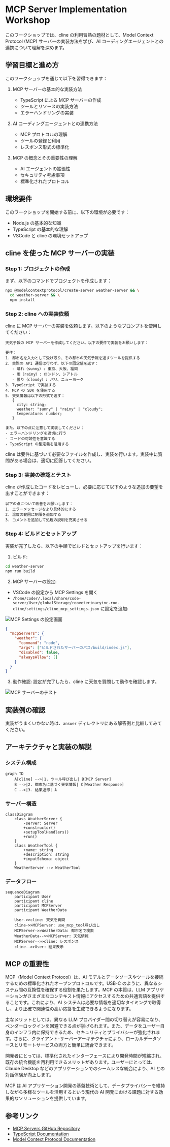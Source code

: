 # MCP Server Implementation Workshop

このワークショップでは、cline の利用習熟の題材として、Model Context Protocol (MCP) サーバーの実装方法を学び、AI コーディングエージェントとの連携について理解を深めます。

## 学習目標と進め方

このワークショップを通じて以下を習得できます：

1. MCP サーバーの基本的な実装方法
   - TypeScript による MCP サーバーの作成
   - ツールとリソースの実装方法
   - エラーハンドリングの実装

2. AI コーディングエージェントとの連携方法
   - MCP プロトコルの理解
   - ツールの登録と利用
   - レスポンス形式の標準化

3. MCP の概念とその重要性の理解
   - AI エージェントの拡張性
   - セキュリティ考慮事項
   - 標準化されたプロトコル

## 環境要件

このワークショップを開始する前に、以下の環境が必要です：

- Node.js の基本的な知識
- TypeScript の基本的な理解
- VSCode と cline の環境セットアップ

## cline を使った MCP サーバーの実装

### Step 1: プロジェクトの作成

まず、以下のコマンドでプロジェクトを作成します：

```bash
npx @modelcontextprotocol/create-server weather-server && \
  cd weather-server && \
  npm install
```

### Step 2: cline への実装依頼

cline に MCP サーバーの実装を依頼します。以下のようなプロンプトを使用してください：

```
天気予報の MCP サーバーを作成してください。以下の要件で実装をお願いします：

要件：
1. 都市名を入力として受け取り、その都市の天気予報を返すツールを提供する
2. 実際の API 通信は行わず、以下の固定値を返す：
   - 晴れ（sunny）: 東京、大阪、福岡
   - 雨（rainy）: ロンドン、シアトル
   - 曇り（cloudy）: パリ、ニューヨーク
3. TypeScript で実装する
4. MCP の SDK を使用する
5. 天気情報は以下の形式で返す：
   {
     city: string;
     weather: "sunny" | "rainy" | "cloudy";
     temperature: number;
   }

また、以下の点に注意して実装してください：
- エラーハンドリングを適切に行う
- コードの可読性を意識する
- TypeScript の型定義を活用する
```

cline は要件に基づいて必要なファイルを作成し、実装を行います。実装中に質問がある場合は、適切に回答してください。

### Step 3: 実装の確認とテスト

cline が作成したコードをレビューし、必要に応じて以下のような追加の要望を出すことができます：

```
以下の点について改善をお願いします：
1. エラーメッセージをより具体的にする
2. 温度の範囲に制限を追加する
3. コメントを追加して処理の説明を充実させる
```

### Step 4: ビルドとセットアップ

実装が完了したら、以下の手順でビルドとセットアップを行います：

1. ビルド:
```bash
cd weather-server
npm run build
```

2. MCP サーバーの設定:
- VSCode の設定から MCP Settings を開く
- `/home/coder/.local/share/code-server/User/globalStorage/rooveterinaryinc.roo-cline/settings/cline_mcp_settings.json` に設定を追加:

![MCP Settings の設定画面](images/vscode-mcp-setting.png)

```json
{
  "mcpServers": {
    "weather": {
      "command": "node",
      "args": ["ビルドされたサーバーのパス/build/index.js"],
      "disabled": false,
      "alwaysAllow": []
    }
  }
}
```

3. 動作確認:
設定が完了したら、cline に天気を質問して動作を確認します。

![MCP サーバーのテスト](images/vscode-mcp-test.png)

## 実装例の確認

実装がうまくいかない時は、`answer` ディレクトリにある解答例と比較してみてください。

## アーキテクチャと実装の解説

### システム構成

```mermaid
graph TD
    A[cline] -->|1. ツール呼び出し| B[MCP Server]
    B -->|2. 都市名に基づく天気情報| C[Weather Response]
    C -->|3. 結果返却| A
```

### サーバー構造

```mermaid
classDiagram
    class WeatherServer {
        -server: Server
        +constructor()
        +setupToolHandlers()
        +run()
    }
    class WeatherTool {
        +name: string
        +description: string
        +inputSchema: object
    }
    WeatherServer --> WeatherTool
```

### データフロー

```mermaid
sequenceDiagram
    participant User
    participant cline
    participant MCPServer
    participant WeatherData
    
    User->>cline: 天気を質問
    cline->>MCPServer: use_mcp_tool呼び出し
    MCPServer->>WeatherData: 都市名で検索
    WeatherData-->>MCPServer: 天気情報
    MCPServer-->>cline: レスポンス
    cline-->>User: 結果表示
```

## MCP の重要性

MCP（Model Context Protocol）は、AI モデルとデータソースやツールを接続するための標準化されたオープンプロトコルです。USB-C のように、異なるシステム間の互換性を確保する役割を果たします。MCP の本質は、LLM アプリケーションがさまざまなコンテキスト情報にアクセスするための共通言語を提供することです。これにより、AI システムは必要な情報を適切なタイミングで取得し、より正確で関連性の高い応答を生成できるようになります。

主なメリットとしては、異なる LLM プロバイダー間の切り替えが容易になり、ベンダーロックインを回避できる点が挙げられます。また、データをユーザー自身のインフラ内に保持できるため、セキュリティとプライバシーが強化されます。さらに、クライアント-サーバーアーキテクチャにより、ローカルデータソースとリモートサービスの両方と簡単に統合できます。

開発者にとっては、標準化されたインターフェースにより開発時間が短縮され、既存の統合機能を再利用できるメリットがあります。ユーザーにとっては、Claude Desktop などのアプリケーションでのシームレスな統合により、AI との対話体験が向上します。

MCP は AI アプリケーション開発の基盤技術として、データプライバシーを維持しながら多様なツールを活用するという現代の AI 開発における課題に対する効果的なソリューションを提供しています。

## 参考リンク

- [MCP Servers GitHub Repository](https://github.com/modelcontextprotocol/servers)
- [TypeScript Documentation](https://www.typescriptlang.org/docs/)
- [Model Context Protocol Documentation](https://modelcontextprotocol.github.io/)
